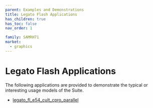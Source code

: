 ```yaml
---
parent: Examples and Demonstrations
title: Legato Flash Applications
has_children: true
has_toc: false
nav_order: 1

family: SAMRH71
market:
  - graphics
---
```


# Legato Flash Applications

The following applications are provided to demonstrate the typical or interesting usage models of the Suite.

* [legato_fl_e54_cult_cpro_parallel](legato_flash/legato_fl_e54_cult_cpro_parallel/readme.md)
